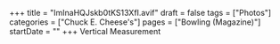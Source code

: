 +++
title = "ImInaHQJskb0tKS13XfI.avif"
draft = false
tags = ["Photos"]
categories = ["Chuck E. Cheese's"]
pages = ["Bowling (Magazine)"]
startDate = ""
+++
Vertical Measurement
